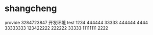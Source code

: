 # shangcheng
provide 3284723847
开发环境 test
1234
444444
33333
444444
4444
33333333
123422222
222222
33333
11111111
2222
